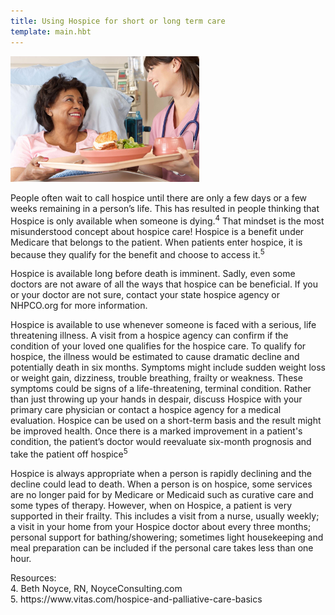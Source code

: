 ```yaml
---
title: Using Hospice for short or long term care
template: main.hbt
---
```

<img src="images/hospice.jpg" style="width: 60%" alt="Hospice Care">
<div class="text-paragraph contentDiv">

<p>People often wait to call hospice until there are only a few days or a few weeks remaining in a person’s life.  This has resulted in people thinking that Hospice is only available when someone is dying.<sup>4</sup>  That mindset is the most misunderstood concept about hospice care! Hospice is a benefit under Medicare that belongs to the patient. When patients enter hospice, it is because they qualify for the benefit and choose to access it.<sup>5</sup> 
</p>
          <p>Hospice is available long before death is imminent. Sadly, even some doctors are not aware of all the ways that hospice can be beneficial.  If you or your doctor are not sure, contact your state hospice agency or NHPCO.org for more information.</p>
          <p>Hospice is available to use whenever someone is faced with a serious, life threatening illness. A visit from a hospice agency can confirm if the condition of your loved one qualifies for the hospice care. To qualify for hospice, the illness would be estimated to cause dramatic decline and potentially death in six months. Symptoms might include sudden weight loss or weight gain, dizziness, trouble breathing, frailty or weakness.  These symptoms could be signs of a life-threatening, terminal condition. Rather than just throwing up your hands in despair, discuss Hospice with your primary care physician or contact a hospice agency for a medical evaluation. Hospice can be used on a short-term basis and the result might be improved health.  Once there is a marked improvement in a patient's condition, the patient’s doctor would reevaluate six-month prognosis and take the patient off hospice<sup>5</sup></p>
          <p>Hospice is always appropriate when a person is rapidly declining and the decline could lead to death.  When a person is on hospice, some services are no longer paid for by Medicare or Medicaid such as curative care and some types of therapy.  However, when on Hospice, a patient is very supported in their frailty.  This includes a visit from a nurse, usually weekly; a visit in your home from your Hospice doctor about every three months; personal support for bathing/showering; sometimes light housekeeping and meal preparation can be included if the personal care takes less than one hour.</p>
<p class="reference">
Resources: <br>
4. Beth Noyce, RN, NoyceConsulting.com <br>
5. https://www.vitas.com/hospice-and-palliative-care-basics</p>

</div>


